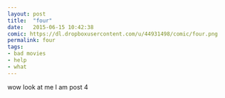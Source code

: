 ```yaml
---
layout: post
title:  "four"
date:   2015-06-15 10:42:38
comic: https://dl.dropboxusercontent.com/u/44931498/comic/four.png
permalink: four
tags:
- bad movies
- help
- what
---
```


wow look at me I am post 4
